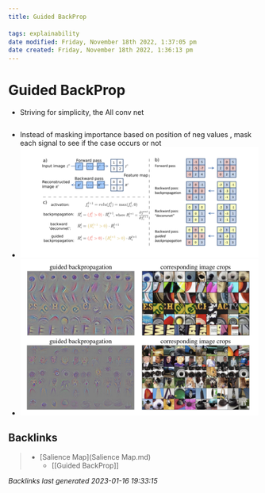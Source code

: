 ```yaml
---
title: Guided BackProp

tags: explainability 
date modified: Friday, November 18th 2022, 1:37:05 pm
date created: Friday, November 18th 2022, 1:36:13 pm
---
```


# Guided BackProp
- Striving for simplicity, the All conv net
```toc
```

- Instead of masking importance based on position of neg values , mask each signal to see if the case occurs or not
- ![](images/1!lF0KUFi_D04YIYo_1Yi0cA.png)
- ![](images/1!XhaBt82XZrD1ePnInOW2lg.png)

## Backlinks

> - [Salience Map](Salience Map.md)
>   - [[Guided BackProp]]

_Backlinks last generated 2023-01-16 19:33:15_
